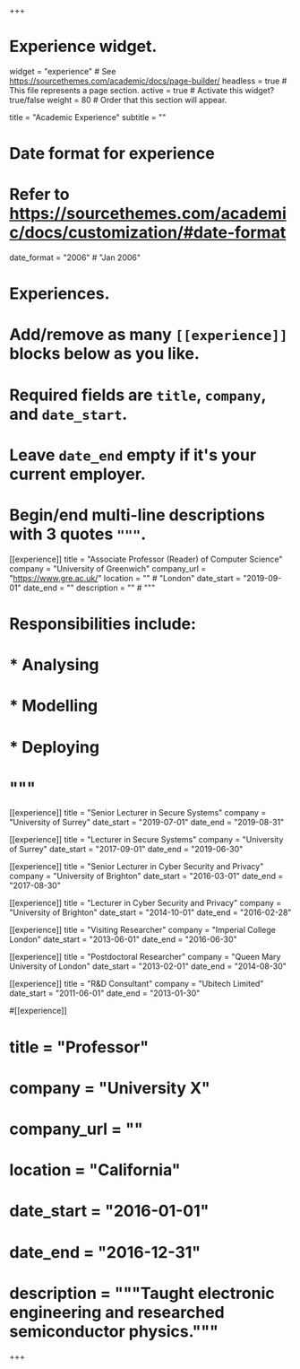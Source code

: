 +++
# Experience widget.
widget = "experience"  # See https://sourcethemes.com/academic/docs/page-builder/
headless = true  # This file represents a page section.
active = true  # Activate this widget? true/false
weight = 80  # Order that this section will appear.

title = "Academic Experience"
subtitle = ""

# Date format for experience
#   Refer to https://sourcethemes.com/academic/docs/customization/#date-format
date_format = "2006" # "Jan 2006"

# Experiences.
#   Add/remove as many `[[experience]]` blocks below as you like.
#   Required fields are `title`, `company`, and `date_start`.
#   Leave `date_end` empty if it's your current employer.
#   Begin/end multi-line descriptions with 3 quotes `"""`.
[[experience]]
  title = "Associate Professor (Reader) of Computer Science"
  company = "University of Greenwich"
  company_url = "https://www.gre.ac.uk/"
  location = "" # "London"
  date_start = "2019-09-01"
  date_end = ""
  description = "" # """
#  Responsibilities include:
#  
#  * Analysing
#  * Modelling
#  * Deploying
#  """

[[experience]]
  title = "Senior Lecturer in Secure Systems"
  company = "University of Surrey"
  date_start = "2019-07-01"
  date_end = "2019-08-31"

[[experience]]
  title = "Lecturer in Secure Systems"
  company = "University of Surrey"
  date_start = "2017-09-01"
  date_end = "2019-06-30"

[[experience]]
  title = "Senior Lecturer in Cyber Security and Privacy"
  company = "University of Brighton"
  date_start = "2016-03-01"
  date_end = "2017-08-30"

[[experience]]
  title = "Lecturer in Cyber Security and Privacy"
  company = "University of Brighton"
  date_start = "2014-10-01"
  date_end = "2016-02-28"

[[experience]]
  title = "Visiting Researcher"
  company = "Imperial College London"
  date_start = "2013-06-01"
  date_end = "2016-06-30"

[[experience]]
  title = "Postdoctoral Researcher"
  company = "Queen Mary University of London"
  date_start = "2013-02-01"
  date_end = "2014-08-30"

[[experience]]
  title = "R&D Consultant"
  company = "Ubitech Limited"
  date_start = "2011-06-01"
  date_end = "2013-01-30"

#[[experience]]
#  title = "Professor"
#  company = "University X"
#  company_url = ""
#  location = "California"
#  date_start = "2016-01-01"
#  date_end = "2016-12-31"
#  description = """Taught electronic engineering and researched semiconductor physics."""

+++
